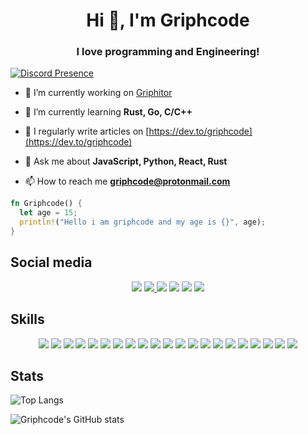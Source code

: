 <h1 align="center">Hi 👋, I'm Griphcode</h1>
<h3 align="center">I love programming and Engineering!</h3> 

[![Discord Presence](https://lanyard.cnrad.dev/api/830771139486679100?theme=light)](https://discord.com/users/830771139486679100)

- 🔭 I’m currently working on [Griphitor](https://github.com/Griphitor/Griphitor)

- 🌱 I’m currently learning **Rust, Go, C/C++**

- 📝 I regularly write articles on [https://dev.to/griphcode](https://dev.to/griphcode)

- 💬 Ask me about **JavaScript, Python, React, Rust**

- 📫 How to reach me **griphcode@protonmail.com**

```rs
fn Griphcode() {
  let age = 15;
  println!("Hello i am griphcode and my age is {}", age);
}
```

## Social media
<div align="center">
<a href="https://stackoverflow.com/users/16465668/griphcode"><img src="https://img.shields.io/badge/Stack_Overflow-FE7A16?style=for-the-badge&logo=stack-overflow&logoColor=white" /></a>
<a href="https://twitter.com/griphcode"><img src="https://img.shields.io/badge/Twitter-1DA1F2?style=for-the-badge&logo=twitter&logoColor=white" />
<a href="https://www.youtube.com/channel/UCeN8RPt-v8GQ04rLVSF5DzA"><img src="https://img.shields.io/badge/YouTube-FF0000?style=for-the-badge&logo=youtube&logoColor=white" /></a>
<a href="https://www.linkedin.com/in/griphcode-dev-52030422a/"><img src="https://img.shields.io/badge/LinkedIn-0077B5?style=for-the-badge&logo=linkedin&logoColor=white" /></a>
<a href="https://dev.to/griphcode"><img src="https://img.shields.io/badge/dev.to-0A0A0A?style=for-the-badge&logo=devdotto&logoColor=white" /></a>
<a href="https://discord.gg/nc4vztQ9ye"><img src="https://img.shields.io/badge/Discord-5865F2?style=for-the-badge&logo=discord&logoColor=white" href="https://discord.gg/nc4vztQ9ye" /></a>
</div>

 ##  Skills
<div align="center">
<img src="https://img.shields.io/badge/Java-ED8B00?style=for-the-badge&logo=java&logoColor=white">
<img src="https://img.shields.io/badge/Python-FFFFFF?style=for-the-badge&logo=python&logoColor=blue">
<img src="https://img.shields.io/badge/Rust-00ADD8?style=for-the-badge&logo=rust&logoColor=white">
<img src="https://img.shields.io/badge/php-%23777BB4.svg?style=for-the-badge&logo=php&logoColor=white">
<img src="https://img.shields.io/badge/Shell_Script-121011?style=for-the-badge&logo=gnu-bash&logoColor=white">
<img src="https://img.shields.io/badge/Git-F05032?style=for-the-badge&logo=git&logoColor=white">
<img src="https://img.shields.io/badge/Docker-FFFFFF?style=for-the-badge&logo=docker&logoColor=blue">
<img src="https://img.shields.io/badge/JavaScript-323330?style=for-the-badge&logo=javascript&logoColor=F7DF1E">
<img src="https://img.shields.io/badge/vuejs-%2335495e.svg?style=for-the-badge&logo=vuedotjs&logoColor=%234FC08D">
<img src="https://img.shields.io/badge/Electron-2B2E3A?style=for-the-badge&logo=electron&logoColor=9FEAF9">
<img src="https://img.shields.io/badge/Node.js-339933?style=for-the-badge&logo=nodedotjs&logoColor=white">
<img src="https://img.shields.io/badge/TypeScript-007ACC?style=for-the-badge&logo=typescript&logoColor=white">
<img src="https://img.shields.io/badge/WebAssembly-654FF0?style=for-the-badge&logo=WebAssembly&logoColor=white">
<img src="https://img.shields.io/badge/Markdown-ED8B00?style=for-the-badge&logo=markdown&logoColor=white">
<img src="https://img.shields.io/badge/Supabase-181818?style=for-the-badge&logo=supabase&logoColor=white">
<img src="https://img.shields.io/badge/HTML5-E34F26?style=for-the-badge&logo=html5&logoColor=white">
<img src="https://img.shields.io/badge/CSS3-1572B6?style=for-the-badge&logo=css3&logoColor=white">
<img src="https://img.shields.io/badge/Chakra--UI-319795?style=for-the-badge&logo=chakra-ui&logoColor=white">
<img src="https://img.shields.io/badge/React-20232A?style=for-the-badge&logo=react&logoColor=61DAFB">
<img src="https://img.shields.io/badge/Bootstrap-563D7C?style=for-the-badge&logo=bootstrap&logoColor=white">
<img src="https://img.shields.io/badge/Figma-F24E1E?style=for-the-badge&logo=figma&logoColor=white">
</div>

  
## Stats
  
  ![Top Langs](https://github-readme-stats.vercel.app/api/top-langs/?username=Griphcode&count_private=true&theme=light&show_icons=true&hide_langs_below=1)
  
  ![Griphcode's GitHub stats](https://github-readme-stats.vercel.app/api?username=Griphcode&show_icons=true&theme=light)
